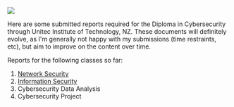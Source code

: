 ![](http://isenz.com/wp-content/uploads/2014/06/unitec-logo.jpg)

Here are some submitted reports required for the Diploma in Cybersecurity through Unitec Institute of Technology, NZ. These documents will definitely evolve, as I'm generally not happy with my submissions (time restraints, etc), but aim to improve on the content over time.

Reports for the following classes so far:
  1. [Network Security](https://github.com/Lona44/write-ups/tree/main/Unitec%20Assignments/Network%20Security)
  2. [Information Security](https://github.com/Lona44/write-ups/tree/main/Unitec%20Assignments/Information%20Security)
  3. Cybersecurity Data Analysis
  4. Cybersecurity Project
